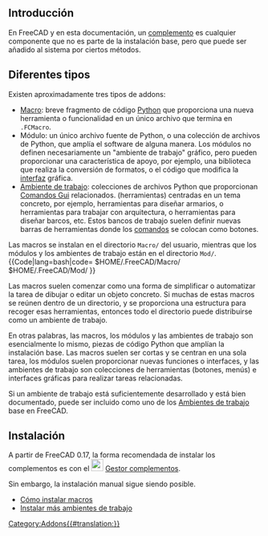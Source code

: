 

## Introducción

En FreeCAD y en esta documentación, un [complemento](addon/es.md) es cualquier componente que no es parte de la instalación base, pero que puede ser añadido al sistema por ciertos métodos.

## Diferentes tipos 

Existen aproximadamente tres tipos de addons:

-   [Macro](Macros/es.md): breve fragmento de código [Python](Python/es.md) que proporciona una nueva herramienta o funcionalidad en un único archivo que termina en `.FCMacro`.
-   Módulo: un único archivo fuente de Python, o una colección de archivos de Python, que amplía el software de alguna manera. Los módulos no definen necesariamente un \"ambiente de trabajo\" gráfico, pero pueden proporcionar una característica de apoyo, por ejemplo, una biblioteca que realiza la conversión de formatos, o el código que modifica la [interfaz](interface/es.md) gráfica.
-   [Ambiente de trabajo](External_workbenches/es.md): colecciones de archivos Python que proporcionan [Comandos Gui](Gui_Command/de.md) relacionados. (herramientas) centradas en un tema concreto, por ejemplo, herramientas para diseñar armarios, o herramientas para trabajar con arquitectura, o herramientas para diseñar barcos, etc. Estos bancos de trabajo suelen definir nuevas barras de herramientas donde los [comandos](Gui_Command/es.md) se colocan como botones.

Las macros se instalan en el directorio `Macro/` del usuario, mientras que los módulos y los ambientes de trabajo están en el directorio `Mod/`. {{Code|lang=bash|code=
$HOME/.FreeCAD/Macro/
$HOME/.FreeCAD/Mod/
}}

Las macros suelen comenzar como una forma de simplificar o automatizar la tarea de dibujar o editar un objeto concreto. Si muchas de estas macros se reúnen dentro de un directorio, y se proporciona una estructura para recoger esas herramientas, entonces todo el directorio puede distribuirse como un ambiente de trabajo.

En otras palabras, las macros, los módulos y las ambientes de trabajo son esencialmente lo mismo, piezas de código Python que amplían la instalación base. Las macros suelen ser cortas y se centran en una sola tarea, los módulos suelen proporcionar nuevas funciones o interfaces, y las ambientes de trabajo son colecciones de herramientas (botones, menús) e interfaces gráficas para realizar tareas relacionadas.

Si un ambiente de trabajo está suficientemente desarrollado y está bien documentado, puede ser incluido como uno de los [Ambientes de trabajo](workbenches/es.md) base en FreeCAD.

## Instalación

A partir de FreeCAD 0.17, la forma recomendada de instalar los complementos es con el <img alt="" src=images/Std_AddonMgr.svg  style="width:24px;"> [Gestor complementos](Std_AddonMgr/es.md).

Sin embargo, la instalación manual sigue siendo posible.

-   [Cómo instalar macros](How_to_install_macros/es.md)
-   [Instalar más ambientes de trabajo](Installing_more_workbenches/es.md)




[Category:Addons{{\#translation:}}](Category:Addons.md)
